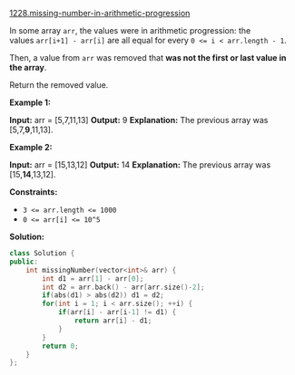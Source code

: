 [1228.missing-number-in-arithmetic-progression](https://leetcode.com/problems/missing-number-in-arithmetic-progression/)  

In some array `arr`, the values were in arithmetic progression: the values `arr[i+1] - arr[i]` are all equal for every `0 <= i < arr.length - 1`.

Then, a value from `arr` was removed that **was not the first or last value in the array**.

Return the removed value.

**Example 1:**

**Input:** arr = \[5,7,11,13\]
**Output:** 9
**Explanation:** The previous array was \[5,7,**9**,11,13\].

**Example 2:**

**Input:** arr = \[15,13,12\]
**Output:** 14
**Explanation:** The previous array was \[15,**14**,13,12\].

**Constraints:**

*   `3 <= arr.length <= 1000`
*   `0 <= arr[i] <= 10^5`  



**Solution:**  

```cpp
class Solution {
public:
    int missingNumber(vector<int>& arr) {
        int d1 = arr[1] - arr[0];
        int d2 = arr.back() - arr[arr.size()-2];
        if(abs(d1) > abs(d2)) d1 = d2;
        for(int i = 1; i < arr.size(); ++i) {
            if(arr[i] - arr[i-1] != d1) {
                return arr[i] - d1;
            }
        }
        return 0;
    }
};
```
      